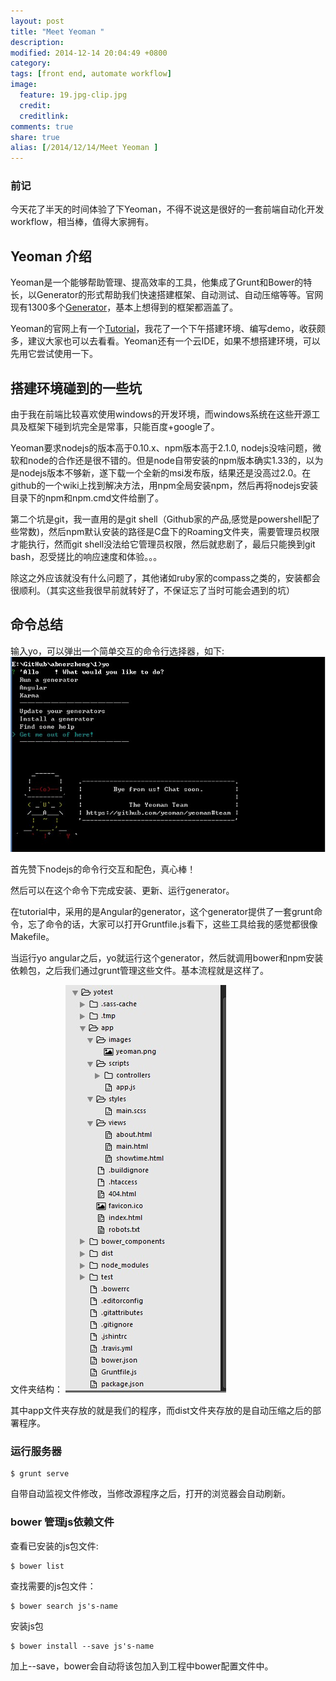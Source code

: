 ```yaml
---
layout: post
title: "Meet Yeoman "
description: 
modified: 2014-12-14 20:04:49 +0800
category: 
tags: [front end, automate workflow]
image:
  feature: 19.jpg-clip.jpg
  credit: 
  creditlink: 
comments: true
share: true
alias: [/2014/12/14/Meet Yeoman ]
---
```


### 前记
今天花了半天的时间体验了下Yeoman，不得不说这是很好的一套前端自动化开发workflow，相当棒，值得大家拥有。

<!--more-->

## Yeoman 介绍
Yeoman是一个能够帮助管理、提高效率的工具，他集成了Grunt和Bower的特长，以Generator的形式帮助我们快速搭建框架、自动测试、自动压缩等等。官网现有1300多个[Generator](http://yeoman.io/generators/)，基本上想得到的框架都涵盖了。

Yeoman的官网上有一个[Tutorial](http://yeoman.io/codelab.html)，我花了一个下午搭建环境、编写demo，收获颇多，建议大家也可以去看看。Yeoman还有一个云IDE，如果不想搭建环境，可以先用它尝试使用一下。

## 搭建环境碰到的一些坑
由于我在前端比较喜欢使用windows的开发环境，而windows系统在这些开源工具及框架下碰到坑完全是常事，只能百度+google了。

Yeoman要求nodejs的版本高于0.10.x、npm版本高于2.1.0, nodejs没啥问题，微软和node的合作还是很不错的。但是node自带安装的npm版本确实1.33的，以为是nodejs版本不够新，遂下载一个全新的msi发布版，结果还是没高过2.0。在github的一个wiki上找到解决方法，用npm全局安装npm，然后再将nodejs安装目录下的npm和npm.cmd文件给删了。

第二个坑是git，我一直用的是git shell（Github家的产品,感觉是powershell配了些常数)，然后npm默认安装的路径是C盘下的Roaming文件夹，需要管理员权限才能执行，然而git shell没法给它管理员权限，然后就悲剧了，最后只能换到git bash，忍受搓比的响应速度和体验。。。

除这之外应该就没有什么问题了，其他诸如ruby家的compass之类的，安装都会很顺利。（其实这些我很早前就转好了，不保证忘了当时可能会遇到的坑）

##  命令总结
输入yo，可以弹出一个简单交互的命令行选择器，如下:
![yo命令行](\images\post\yo.jpg)

首先赞下nodejs的命令行交互和配色，真心棒！

然后可以在这个命令下完成安装、更新、运行generator。

在tutorial中，采用的是Angular的generator，这个generator提供了一套grunt命令，忘了命令的话，大家可以打开Gruntfile.js看下，这些工具给我的感觉都很像Makefile。

当运行yo angular之后，yo就运行这个generator，然后就调用bower和npm安装依赖包，之后我们通过grunt管理这些文件。基本流程就是这样了。

文件夹结构：
![文件结构](\images\post\folderStru.jpg)

其中app文件夹存放的就是我们的程序，而dist文件夹存放的是自动压缩之后的部署程序。

### 运行服务器

~~~
$ grunt serve
~~~

自带自动监视文件修改，当修改源程序之后，打开的浏览器会自动刷新。

### bower 管理js依赖文件

查看已安装的js包文件:

~~~
$ bower list
~~~

查找需要的js包文件：

~~~
$ bower search js's-name
~~~

安装js包

~~~
$ bower install --save js's-name
~~~

加上--save，bower会自动将该包加入到工程中bower配置文件中。


